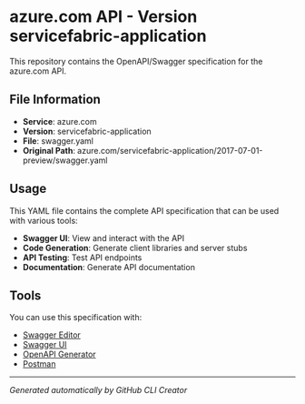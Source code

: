 # azure.com API - Version servicefabric-application

This repository contains the OpenAPI/Swagger specification for the azure.com API.

## File Information

- **Service**: azure.com
- **Version**: servicefabric-application
- **File**: swagger.yaml
- **Original Path**: azure.com/servicefabric-application/2017-07-01-preview/swagger.yaml

## Usage

This YAML file contains the complete API specification that can be used with various tools:

- **Swagger UI**: View and interact with the API
- **Code Generation**: Generate client libraries and server stubs
- **API Testing**: Test API endpoints
- **Documentation**: Generate API documentation

## Tools

You can use this specification with:

- [Swagger Editor](https://editor.swagger.io/)
- [Swagger UI](https://swagger.io/tools/swagger-ui/)
- [OpenAPI Generator](https://openapi-generator.tech/)
- [Postman](https://www.postman.com/)

---

*Generated automatically by GitHub CLI Creator*
